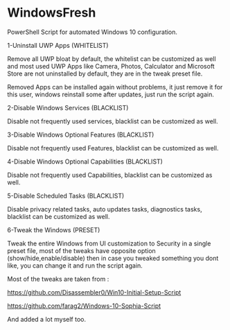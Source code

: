# WindowsFresh  
PowerShell Script for automated Windows 10 configuration.

1-Uninstall UWP Apps (WHITELIST)

Remove all UWP bloat by default, the whitelist can be customized as well and most used UWP Apps like Camera, Photos, Calculator and Microsoft Store are not uninstalled by default, they are in the tweak preset file.

Removed Apps can be installed again without problems, it just remove it for this user, windows reinstall some after updates, just run the script again.

2-Disable Windows Services (BLACKLIST)

Disable not frequently used services, blacklist can be customized as well.

3-Disable Windows Optional Features (BLACKLIST)

Disable not frequently used Features, blacklist can be customized as well.

4-Disable Windows Optional Capabilities (BLACKLIST)

Disable not frequently used Capabilities, blacklist can be customized as well.

5-Disable Scheduled Tasks (BLACKLIST)

Disable privacy related tasks, auto updates tasks, diagnostics tasks, blacklist can be customized as well.

6-Tweak the Windows (PRESET)

Tweak the entire Windows from UI customization to Security in a single preset file, most of the tweaks have opposite option (show/hide,enable/disable) then in case you tweaked something you dont like, you can change it and run the script again.








Most of the tweaks are taken from :

https://github.com/Disassembler0/Win10-Initial-Setup-Script

https://github.com/farag2/Windows-10-Sophia-Script

And added a lot myself too.











